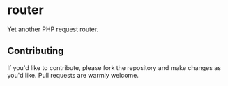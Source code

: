 # router
Yet another PHP request router.

## Contributing
If you'd like to contribute, please fork the repository and make changes as you'd like. Pull requests are warmly welcome.

